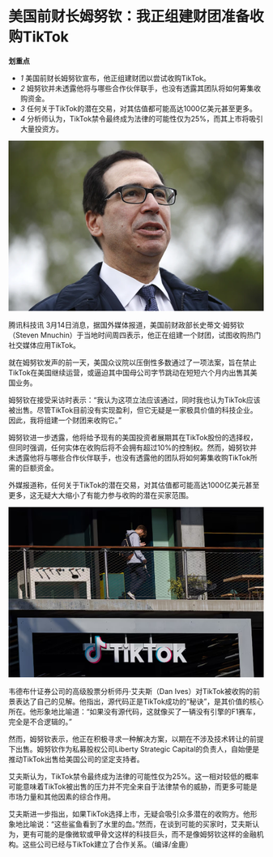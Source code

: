 # 美国前财长姆努钦：我正组建财团准备收购TikTok

**划重点**

  * _1_ 美国前财长姆努钦宣布，他正组建财团以尝试收购TikTok。
  * _2_ 姆努钦并未透露他将与哪些合作伙伴联手，也没有透露其团队将如何筹集收购资金。
  * _3_ 任何关于TikTok的潜在交易，对其估值都可能高达1000亿美元甚至更多。
  * _4_ 分析师认为，TikTok禁令最终成为法律的可能性仅为25%，而其上市将吸引大量投资方。

![1bea9d14da08f1be31c64faa2cb1fc8d.jpg](https://raw.githubusercontent.com/qqhsx/qqnews_image/main/2024/03/14/美国前财长姆努钦：我正组建财团准备收购TikTok/1bea9d14da08f1be31c64faa2cb1fc8d.jpg)

腾讯科技讯 3月14日消息，据国外媒体报道，美国前财政部长史蒂文·姆努钦（Steven
Mnuchin）于当地时间周四表示，他正在组建一个财团，试图收购热门社交媒体应用TikTok。

就在姆努钦发声的前一天，美国众议院以压倒性多数通过了一项法案，旨在禁止TikTok在美国继续运营，或逼迫其中国母公司字节跳动在短短六个月内出售其美国业务。

姆努钦在接受采访时表示：“我认为这项立法应该通过，同时我也认为TikTok应该被出售。尽管TikTok目前没有实现盈利，但它无疑是一家极具价值的科技企业。因此，我将组建一个财团来收购它。”

姆努钦进一步透露，他将给予现有的美国投资者展期其在TikTok股份的选择权，但同时强调，任何实体在收购后将不会拥有超过10%的控制权。然而，姆努钦并未透露他将与哪些合作伙伴联手，也没有透露他的团队将如何筹集收购TikTok所需的巨额资金。

外媒报道称，任何关于TikTok的潜在交易，对其估值都可能高达1000亿美元甚至更多，这无疑大大缩小了有能力参与收购的潜在买家范围。

![0503d2a51000d97d5c2b363c473a2245.jpg](https://raw.githubusercontent.com/qqhsx/qqnews_image/main/2024/03/14/美国前财长姆努钦：我正组建财团准备收购TikTok/0503d2a51000d97d5c2b363c473a2245.jpg)

韦德布什证券公司的高级股票分析师丹·艾夫斯（Dan
Ives）对TikTok被收购的前景表达了自己的见解。他指出，源代码正是TikTok成功的“秘诀”，是其价值的核心所在。他形象地比喻道：“如果没有源代码，这就像买了一辆没有引擎的F1赛车，完全是不合逻辑的。”

然而，姆努钦表示，他正在积极寻求一种解决方案，以期在不涉及技术转让的前提下出售。姆努钦作为私募股权公司Liberty Strategic
Capital的负责人，自始便是推动TikTok出售给美国公司的坚定支持者。

艾夫斯认为，TikTok禁令最终成为法律的可能性仅为25%。这一相对较低的概率可能意味着TikTok被出售的压力并不完全来自于法律禁令的威胁，而更多可能是市场力量和其他因素的综合作用。

艾夫斯进一步指出，如果TikTok选择上市，无疑会吸引众多潜在的收购方。他形象地比喻说：“这些鲨鱼看到了水里的血。”然而，在谈到可能的买家时，艾夫斯认为，更有可能的是像微软或甲骨文这样的科技巨头，而不是像姆努钦这样的金融机构。这些公司已经与TikTok建立了合作关系。（编译/金鹿）

